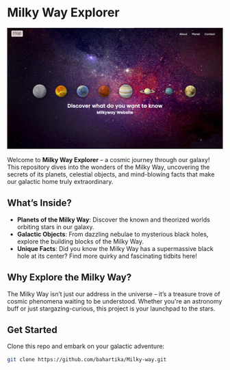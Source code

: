 # Milky Way Explorer

![Thumbnail website](assets/thumbnail.png)

Welcome to **Milky Way Explorer** – a cosmic journey through our galaxy! This repository dives into the wonders of the Milky Way, uncovering the secrets of its planets, celestial objects, and mind-blowing facts that make our galactic home truly extraordinary.

## What’s Inside?

- **Planets of the Milky Way**: Discover the known and theorized worlds orbiting stars in our galaxy.
- **Galactic Objects**: From dazzling nebulae to mysterious black holes, explore the building blocks of the Milky Way.
- **Unique Facts**: Did you know the Milky Way has a supermassive black hole at its center? Find more quirky and fascinating tidbits here!

## Why Explore the Milky Way?

The Milky Way isn’t just our address in the universe – it’s a treasure trove of cosmic phenomena waiting to be understood. Whether you're an astronomy buff or just stargazing-curious, this project is your launchpad to the stars.

## Get Started

Clone this repo and embark on your galactic adventure:

```bash
git clone https://github.com/bahartika/Milky-way.git
```
